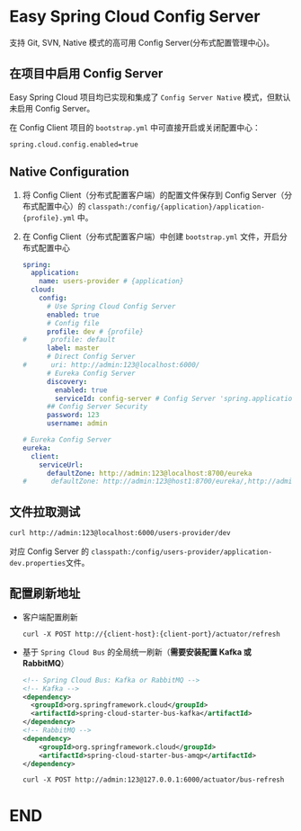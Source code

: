 # Easy Spring Cloud Config Server


支持 Git, SVN, Native 模式的高可用 Config Server(分布式配置管理中心)。


## 在项目中启用 Config Server


Easy Spring Cloud 项目均已实现和集成了 `Config Server Native` 模式，但默认未启用 Config Server。

在 Config Client 项目的 `bootstrap.yml` 中可直接开启或关闭配置中心：

```properties
spring.cloud.config.enabled=true
```

## Native Configuration

1. 将 Config Client（分布式配置客户端）的配置文件保存到 Config Server（分布式配置中心）的 `classpath:/config/{application}/application-{profile}.yml` 中。

2. 在 Config Client（分布式配置客户端）中创建 `bootstrap.yml` 文件，开启分布式配置中心

	```yml
	spring:
	  application:
	    name: users-provider # {application}
	  cloud:
	    config:
	      # Use Spring Cloud Config Server 
	      enabled: true 
	      # Config file
	      profile: dev # {profile}
	#      profile: default
	      label: master
	      # Direct Config Server
	#      uri: http://admin:123@localhost:6000/
	      # Eureka Config Server
	      discovery:
	        enabled: true
	        serviceId: config-server # Config Server 'spring.application.name'
	      ## Config Server Security
	      password: 123
	      username: admin
	
	# Eureka Config Server
	eureka:
	  client:
	    serviceUrl:
	      defaultZone: http://admin:123@localhost:8700/eureka
	#      defaultZone: http://admin:123@host1:8700/eureka/,http://admin:123@host2:8701/eureka/,http://admin:123@host3:8702/eureka/
	
	```

## 文件拉取测试

```BASH
curl http://admin:123@localhost:6000/users-provider/dev
```

对应 Config Server 的 `classpath:/config/users-provider/application-dev.properties`文件。 


## 配置刷新地址

- 客户端配置刷新

	```
	curl -X POST http://{client-host}:{client-port}/actuator/refresh
	```

- 基于 `Spring Cloud Bus` 的全局统一刷新（**需要安装配置 Kafka 或  RabbitMQ**）

	```XML
	<!-- Spring Cloud Bus: Kafka or RabbitMQ -->
	<!-- Kafka -->
	<dependency>
	  <groupId>org.springframework.cloud</groupId>
	  <artifactId>spring-cloud-starter-bus-kafka</artifactId>
	</dependency>
	<!-- RabbitMQ -->
	<dependency>
		<groupId>org.springframework.cloud</groupId>
		<artifactId>spring-cloud-starter-bus-amqp</artifactId>
	</dependency>
	```
	
	 ```
	 curl -X POST http://admin:123@127.0.0.1:6000/actuator/bus-refresh
	 ```

# END
